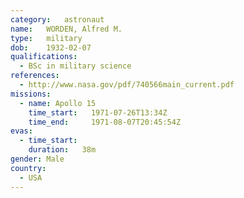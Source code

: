 ```yaml
---
category:	astronaut
name:	WORDEN, Alfred M.
type:	military
dob:	1932-02-07
qualifications:
  - BSc in military science
references:
  - http://www.nasa.gov/pdf/740566main_current.pdf
missions:
  - name: Apollo 15
    time_start:   1971-07-26T13:34Z
    time_end:     1971-08-07T20:45:54Z
evas:
  - time_start: 
    duration:   38m
gender:	Male
country:
  - USA
---
```

